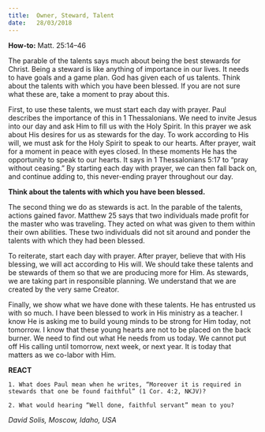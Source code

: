 ```yaml
---
title:  Owner, Steward, Talent
date:   28/03/2018
---
```


**How-to:** Matt. 25:14–46

The parable of the talents says much about being the best stewards for Christ. Being a steward is like anything of importance in our lives. It needs to have goals and a game plan. God has given each of us talents. Think about the talents with which you have been blessed. If you are not sure what these are, take a moment to pray about this.

First, to use these talents, we must start each day with prayer. Paul describes the importance of this in 1 Thessalonians. We need to invite Jesus into our day and ask Him to fill us with the Holy Spirit. In this prayer we ask about His desires for us as stewards for the day. To work according to His will, we must ask for the Holy Spirit to speak to our hearts. After prayer, wait for a moment in peace with eyes closed. In these moments He has the opportunity to speak to our hearts. It says in 1 Thessalonians 5:17 to “pray without ceasing.” By starting each day with prayer, we can then fall back on, and continue adding to, this never-ending prayer throughout our day.

**Think about the talents with which you have been blessed.**

The second thing we do as stewards is act. In the parable of the talents, actions gained favor. Matthew 25 says that two individuals made profit for the master who was traveling. They acted on what was given to them within their own abilities. These two individuals did not sit around and ponder the talents with which they had been blessed.

To reiterate, start each day with prayer. After prayer, believe that with His blessing, we will act according to His will. We should take these talents and be stewards of them so that we are producing more for Him. As stewards, we are taking part in responsible planning. We understand that we are created by the very same Creator.

Finally, we show what we have done with these talents. He has entrusted us with so much. I have been blessed to work in His ministry as a teacher. I know He is asking me to build young minds to be strong for Him today, not tomorrow. I know that these young hearts are not to be placed on the back burner. We need to find out what He needs from us today. We cannot put off His calling until tomorrow, next week, or next year. It is today that matters as we co-labor with Him.

**REACT**

`1. What does Paul mean when he writes, “Moreover it is required in stewards that one be found faithful” (1 Cor. 4:2, NKJV)?`

`2. What would hearing “Well done, faithful servant” mean to you?`

_David Solis, Moscow, Idaho, USA_


